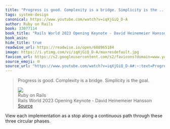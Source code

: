```yaml
---
title: "Progress is good. Complexity is a bridge. Simplicity is the ..."
tags: system-design
canonical: https://www.youtube.com/watch?v=iqXjGiQ_D-A
author: Ruby on Rails
book: 33077114
book_title: "Rails World 2023 Opening Keynote - David Heinemeier Hansson"
book_asin: 
hide_title: true
readwise_url: https://readwise.io/open/608965184
image: https://i.ytimg.com/vi/iqXjGiQ_D-A/maxresdefault.jpg
favicon_url: https://s2.googleusercontent.com/s2/favicons?domain=www.youtube.com
source_emoji: 🌐
source_url: "https://www.youtube.com/watch?v=iqXjGiQ_D-A#:~:text=Progress%20is%20good.,is%20the%20goal."
---
```


> Progress is good. Complexity is a bridge. Simplicity is the goal.
> <div class="quoteback-footer"><div class="quoteback-avatar"><img class="mini-favicon" src="https://s2.googleusercontent.com/s2/favicons?domain=www.youtube.com"></div><div class="quoteback-metadata"><div class="metadata-inner"><span style="display:none">FROM:</span><div aria-label="Ruby on Rails" class="quoteback-author"> Ruby on Rails</div><div aria-label="Rails World 2023 Opening Keynote - David Heinemeier Hansson" class="quoteback-title"> Rails World 2023 Opening Keynote - David Heinemeier Hansson</div></div></div><div class="quoteback-backlink"><a target="_blank" aria-label="go to the full text of this quotation" rel="noopener" href="https://www.youtube.com/watch?v=iqXjGiQ_D-A#:~:text=Progress%20is%20good.,is%20the%20goal." class="quoteback-arrow"> Source</a></div></div>

View each implementation as a stop along a continuous path through these three circular phases.